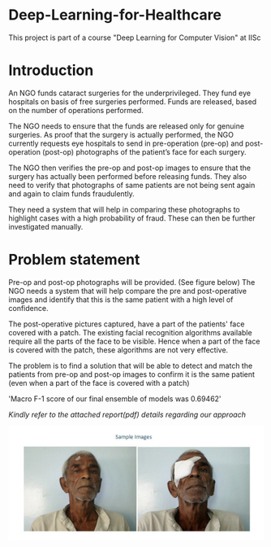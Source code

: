 # Deep-Learning-for-Healthcare
This project is part of a course "Deep Learning for Computer Vision" at IISc

# Introduction
An NGO funds cataract surgeries for the underprivileged. They fund eye hospitals on basis of free surgeries performed. Funds are released, based on the number of operations performed.

The NGO needs to ensure that the funds are released only for genuine surgeries. As proof that the surgery is actually performed, the NGO currently requests eye hospitals to send in pre-operation (pre-op) and post-operation (post-op) photographs of the patient’s face for each surgery.

The NGO then verifies the pre-op and post-op images to ensure that the surgery has actually been performed before releasing funds. They also need to verify that photographs of same patients are not being sent again and again to claim funds fraudulently.

They need a system that will help in comparing these photographs to highlight cases with a high probability of fraud. These can then be further investigated manually.

# Problem statement
Pre-op and post-op photographs will be provided. (See figure below) The NGO needs a system that will help compare the pre and post-operative images and identify that this is the same patient with a high level of confidence.

The post-operative pictures captured, have a part of the patients' face covered with a patch. The existing facial recognition algorithms available require all the parts of the face to be visible. Hence when a part of the face is covered with the patch, these algorithms are not very effective.

The problem is to find a solution that will be able to detect and match the patients from pre-op and post-op images to confirm it is the same patient (even when a part of the face is covered with a patch)

'Macro F-1 score of our final ensemble of models was 0.69462'

*Kindly refer to the attached report(pdf) details regarding our approach*

![alt text](https://github.com/namanjaswani27/Deep-Learning-for-Healthcare/blob/main/sample_images.png?raw=true)




